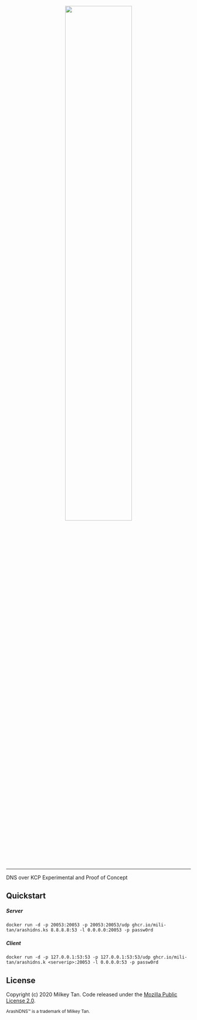 <p align="center">
  <img src='https://mili.one/pics/arashik.png' width="60%" height="60%"/>
</p>

----------
DNS over KCP Experimental and Proof of Concept

## Quickstart

##### Server
```
docker run -d -p 20053:20053 -p 20053:20053/udp ghcr.io/mili-tan/arashidns.ks 8.8.8.8:53 -l 0.0.0.0:20053 -p passw0rd
```
##### Client
```
docker run -d -p 127.0.0.1:53:53 -p 127.0.0.1:53:53/udp ghcr.io/mili-tan/arashidns.k <serverip>:20053 -l 0.0.0.0:53 -p passw0rd
```

## License

Copyright (c) 2020 Milkey Tan. Code released under the [Mozilla Public License 2.0](https://www.mozilla.org/en-US/MPL/2.0/). 

<sup>ArashiDNS™ is a trademark of Milkey Tan.</sup>
